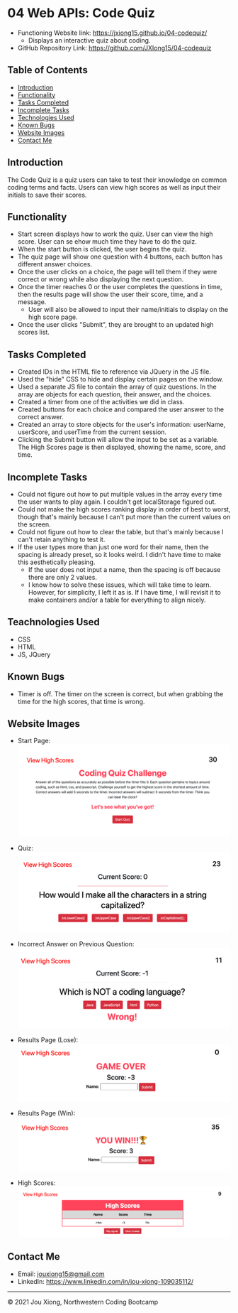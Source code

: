 # 04 Web APIs: Code Quiz

* Functioning Website link: https://jxiong15.github.io/04-codequiz/
    * Displays an interactive quiz about coding.
* GitHub Repository Link: https://github.com/JXIong15/04-codequiz


## Table of Contents
* [Introduction](#introduction)
* [Functionality](#functionality)
* [Tasks Completed](#tasks-completed)
* [Incomplete Tasks](#incomplete-tasks)
* [Technologies Used](#technologies-used)
* [Known Bugs](#known-bugs)
* [Website Images](#website-images)
* [Contact Me](#contact-me)


## Introduction
The Code Quiz is a quiz users can take to test their knowledge on common coding terms and facts. Users can view high scores as well as input their initials to save their scores.


## Functionality
* Start screen displays how to work the quiz. User can view the high score. User can se ehow much time they have to do the quiz.
* When the start button is clicked, the user begins the quiz.
* The quiz page will show one question with 4 buttons, each button has different answer choices.
* Once the user clicks on a choice, the page will tell them if they were correct or wrong while also displaying the next question.
* Once the timer reaches 0 or the user completes the questions in time, then the results page will show the user their score, time, and a message.
    * User will also be allowed to input their name/initials to display on the high score page.
* Once the user clicks "Submit", they are brought to an updated high scores list.


## Tasks Completed
* Created IDs in the HTML file to reference via JQuery in the JS file.
* Used the "hide" CSS to hide and display certain pages on the window.
* Used a separate JS file to contain the array of quiz questions. In the array are objects for each question, their answer, and the choices.
* Created a timer from one of the activities we did in class.
* Created buttons for each choice and compared the user answer to the correct answer.
* Created an array to store objects for the user's information: userName, userScore, and userTime from the current session.
* Clicking the Submit button will allow the input to be set as a variable. The High Scores page is then displayed, showing the name, score, and time.


## Incomplete Tasks
* Could not figure out how to put multiple values in the array every time the user wants to play again. I couldn't get localStorage figured out.
* Could not make the high scores ranking display in order of best to worst, though that's mainly because I can't put more than the current values on the screen.
* Could not figure out how to clear the table, but that's mainly because I can't retain anything to test it.
* If the user types more than just one word for their name, then the spacing is already preset, so it looks weird. I didn't have time to make this aesthetically pleasing.
    * If the user does not input a name, then the spacing is off because there are only 2 values.
    * I know how to solve these issues, which will take time to learn. However, for simplicity, I left it as is. If I have time, I will revisit it to make containers and/or a table for everything to align nicely.


## Teachnologies Used
* CSS
* HTML
* JS, JQuery


## Known Bugs
* Timer is off. The timer on the screen is correct, but when grabbing the time for the high scores, that time is wrong.


## Website Images
* Start Page: 
![Start Page](./Assets/start.png)

* Quiz: 
![Quiz Page](./Assets/quiz.png)

* Incorrect Answer on Previous Question: 
![When previous question is incorrect](./Assets/incorrect.png)

* Results Page (Lose):
![Results Page when user loses](./Assets/results-lose.png)

* Results Page (Win):
![Results Page when user wins](./Assets/results-win.png)

* High Scores:
![High Score Page](./Assets/highscores.png)


## Contact Me
* Email: jouxiong15@gmail.com
* LinkedIn: https://www.linkedin.com/in/jou-xiong-109035112/

- - -
© 2021 Jou Xiong, Northwestern Coding Bootcamp
